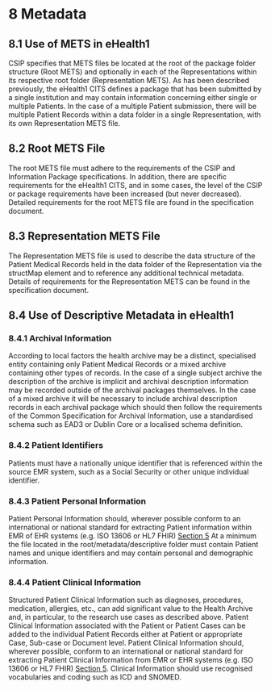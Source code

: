 # 8	Metadata
<a name="section8.1"><a/>
## 8.1 Use of METS in eHealth1
CSIP specifies that METS files be located at the root of the package folder structure (Root METS) and optionally in each of the Representations within its respective root folder (Representation METS). As has been described previously, the eHealth1 CITS defines a package that has been submitted by a single institution and may contain information concerning either single or multiple Patients. In the case of a multiple Patient submission, there will be multiple Patient Records within a data folder in a single  Representation, with its own Representation METS file.
<a name="section8.2"><a/>
## 8.2 Root METS File
The root METS file must adhere to the requirements of the CSIP and Information Package specifications. In addition, there are specific requirements for the eHealth1 CITS, and in some cases, the level of the CSIP or package requirements have been increased (but never decreased). Detailed requirements for the root METS file are found in the specification document.
<a name="section8.3"><a/>
## 8.3 Representation METS File
The Representation METS file is used to describe the data structure of the Patient Medical Records held in the data folder of the Representation via the structMap element and to reference any additional technical metadata. Details of requirements for the Representation METS can be found in the specification document.
<a name="section8.4"><a/>
## 8.4 Use of Descriptive Metadata in eHealth1
### 8.4.1 Archival Information
According to local factors the health archive may be a distinct, specialised entity containing only Patient Medical Records or a mixed archive containing other types of records. In the case of a single subject archive the description of the archive is implicit and archival description information may be recorded outside of the archival packages themselves. In the case of a mixed archive it will be necessary to include archival description records in each archival package which should then follow the requirements of the Common Specification for Archival Information, use a standardised schema such as EAD3 or Dublin Core or a localised schema definition.
### 8.4.2 Patient Identifiers
Patients must have a nationally unique identifier that is referenced within the source EMR system, such as a Social Security or other unique individual identifier.
### 8.4.3 Patient Personal Information
Patient Personal Information should, wherever possible conform to an international or national standard for extracting Patient information within EMR of EHR systems (e.g. ISO 13606 or HL7 FHIR) [Section 5](standards/standards.md)  At a minimum the file located in the root/metadata/descriptive folder must contain Patient names and unique identifiers and may contain personal and demographic information.
### 8.4.4 Patient Clinical Information
Structured Patient Clinical Information such as diagnoses, procedures, medication, allergies, etc., can add significant value to the Health Archive and, in particular, to the research use cases as described above. Patient Clinical Information associated with the Patient or Patient Cases can be added to the individual Patient Records either at Patient or appropriate Case, Sub-case or Document level. Patient Clinical Information should, wherever possible, conform to an international or national standard for extracting Patient Clinical Information from EMR or EHR systems (e.g. ISO 13606 or HL7 FHIR) [Section 5](standards/standards.md).  Clinical Information should use recognised vocabularies and coding such as ICD and SNOMED.

